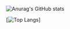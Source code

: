
![Anurag's GitHub stats](https://github-readme-stats.vercel.app/api?username=danil2283376)

[![Top Langs](https://github-readme-stats.vercel.app/api/top-langs/?username=danil2283376&layout=compact)]

